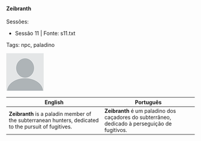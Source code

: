 
#### Zeibranth

Sessões:  
- Sessão 11 | Fonte: s11.txt

Tags: npc, paladino

![Zeibranth](docs/dm/-/npc/blank.png)

| English | Português |
|---------|-----------|
| **Zeibranth** is a paladin member of the subterranean hunters, dedicated to the pursuit of fugitives. | **Zeibranth** é um paladino dos caçadores do subterrâneo, dedicado à perseguição de fugitivos. |

